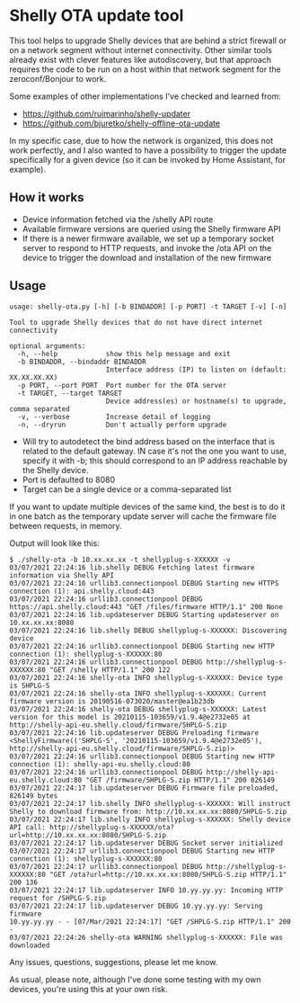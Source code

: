 # Shelly OTA update tool

This tool helps to upgrade Shelly devices that are behind a strict firewall or on a network segment without
internet connectivity. Other similar tools already exist with clever features like autodiscovery, but that
approach requires the code to be run on a host within that network segment for the zeroconf/Bonjour to work.

Some examples of other implementations I've checked and learned from:
* https://github.com/ruimarinho/shelly-updater
* https://github.com/bjuretko/shelly-offline-ota-update

In my specific case, due to how the network is organized, this does not work perfectly, and I also wanted
to have a possibility to trigger the update specifically for a given device (so it can be invoked by
Home Assistant, for example).

## How it works

* Device information fetched via the /shelly API route
* Available firmware versions are queried using the Shelly firmware API
* If there is a newer firmware available, we set up a temporary socket server to respond to HTTP requests, and invoke the /ota API on the device to trigger the download and installation of the new firmware

## Usage

```
usage: shelly-ota.py [-h] [-b BINDADDR] [-p PORT] -t TARGET [-v] [-n]

Tool to upgrade Shelly devices that do not have direct internet connectivity

optional arguments:
  -h, --help            show this help message and exit
  -b BINDADDR, --bindaddr BINDADDR
                        Interface address (IP) to listen on (default: XX.XX.XX.XX)
  -p PORT, --port PORT  Port number for the OTA server
  -t TARGET, --target TARGET
                        Device address(es) or hostname(s) to upgrade, comma separated
  -v, --verbose         Increase detail of logging
  -n, --dryrun          Don't actually perform upgrade
```

* Will try to autodetect the bind address based on the interface that is related to the default gateway. IN case it's not the one you want to use, specify it with -b; this should correspond to an IP address reachable by the Shelly device.
* Port is defaulted to 8080
* Target can be a single device or a comma-separated list

If you want to update multiple devices of the same kind, the best is to do it in one batch as the temporary update server will cache the
firmware file between requests, in memory.

Output will look like this:

```
$ ./shelly-ota -b 10.xx.xx.xx -t shellyplug-s-XXXXXX -v
03/07/2021 22:24:16 lib.shelly DEBUG Fetching latest firmware information via Shelly API
03/07/2021 22:24:16 urllib3.connectionpool DEBUG Starting new HTTPS connection (1): api.shelly.cloud:443
03/07/2021 22:24:16 urllib3.connectionpool DEBUG https://api.shelly.cloud:443 "GET /files/firmware HTTP/1.1" 200 None
03/07/2021 22:24:16 lib.updateserver DEBUG Starting updateserver on 10.xx.xx.xx:8080
03/07/2021 22:24:16 lib.shelly DEBUG shellyplug-s-XXXXXX: Discovering device
03/07/2021 22:24:16 urllib3.connectionpool DEBUG Starting new HTTP connection (1): shellyplug-s-XXXXXX:80
03/07/2021 22:24:16 urllib3.connectionpool DEBUG http://shellyplug-s-XXXXXX:80 "GET /shelly HTTP/1.1" 200 122
03/07/2021 22:24:16 shelly-ota INFO shellyplug-s-XXXXXX: Device type is SHPLG-S
03/07/2021 22:24:16 shelly-ota INFO shellyplug-s-XXXXXX: Current firmware version is 20190516-073020/master@ea1b23db
03/07/2021 22:24:16 shelly-ota DEBUG shellyplug-s-XXXXXX: Latest version for this model is 20210115-103659/v1.9.4@e2732e05 at http://shelly-api-eu.shelly.cloud/firmware/SHPLG-S.zip
03/07/2021 22:24:16 lib.updateserver DEBUG Preloading firmware <ShellyFirmware(('SHPLG-S', '20210115-103659/v1.9.4@e2732e05'), http://shelly-api-eu.shelly.cloud/firmware/SHPLG-S.zip)>
03/07/2021 22:24:16 urllib3.connectionpool DEBUG Starting new HTTP connection (1): shelly-api-eu.shelly.cloud:80
03/07/2021 22:24:16 urllib3.connectionpool DEBUG http://shelly-api-eu.shelly.cloud:80 "GET /firmware/SHPLG-S.zip HTTP/1.1" 200 826149
03/07/2021 22:24:17 lib.updateserver DEBUG Firmware file preloaded, 826149 bytes
03/07/2021 22:24:17 lib.shelly INFO shellyplug-s-XXXXXX: Will instruct Shelly to download firmware from: http://10.xx.xx.xx:8080/SHPLG-S.zip
03/07/2021 22:24:17 lib.shelly INFO shellyplug-s-XXXXXX: Shelly device API call: http://shellyplug-s-XXXXXX/ota?url=http://10.xx.xx.xx:8080/SHPLG-S.zip
03/07/2021 22:24:17 lib.updateserver DEBUG Socket server initialized
03/07/2021 22:24:17 urllib3.connectionpool DEBUG Starting new HTTP connection (1): shellyplug-s-XXXXXX:80
03/07/2021 22:24:17 urllib3.connectionpool DEBUG http://shellyplug-s-XXXXXX:80 "GET /ota?url=http://10.xx.xx.xx:8080/SHPLG-S.zip HTTP/1.1" 200 136
03/07/2021 22:24:17 lib.updateserver INFO 10.yy.yy.yy: Incoming HTTP request for /SHPLG-S.zip
03/07/2021 22:24:17 lib.updateserver DEBUG 10.yy.yy.yy: Serving firmware
10.yy.yy.yy - - [07/Mar/2021 22:24:17] "GET /SHPLG-S.zip HTTP/1.1" 200 -
03/07/2021 22:24:26 shelly-ota WARNING shellyplug-s-XXXXXX: File was downloaded
```

Any issues, questions, suggestions, please let me know.

As usual, please note, although I've done some testing with my own devices, you're using this at your own risk.
